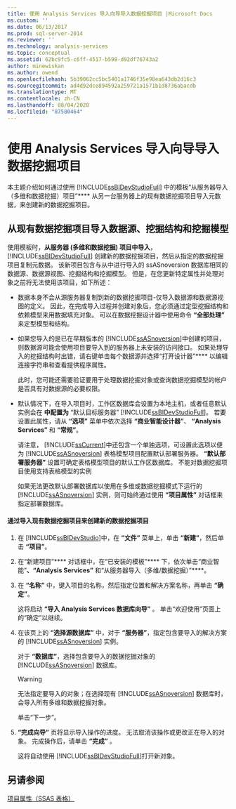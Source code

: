 ```yaml
---
title: 使用 Analysis Services 导入向导导入数据挖掘项目 |Microsoft Docs
ms.custom: ''
ms.date: 06/13/2017
ms.prod: sql-server-2014
ms.reviewer: ''
ms.technology: analysis-services
ms.topic: conceptual
ms.assetid: 62bc9fc5-c6ff-4517-b598-d92df76743a2
author: minewiskan
ms.author: owend
ms.openlocfilehash: 5b39062cc5bc5401a1746f35e98ea643db2d16c3
ms.sourcegitcommit: ad4d92dce894592a259721a1571b1d8736abacdb
ms.translationtype: MT
ms.contentlocale: zh-CN
ms.lasthandoff: 08/04/2020
ms.locfileid: "87580464"
---
```

# <a name="import-a-data-mining-project-using-the-analysis-services-import-wizard"></a>使用 Analysis Services 导入向导导入数据挖掘项目
  本主题介绍如何通过使用 [!INCLUDE[ssBIDevStudioFull](../../includes/ssbidevstudiofull-md.md)] 中的模板“从服务器导入（多维和数据挖掘）项目”**** 从另一台服务器上的现有数据挖掘项目导入元数据，来创建新的数据挖掘项目。  
  
## <a name="import-data-sources-mining-structures-and-mining-models-from-an-existing-data-mining-project"></a>从现有数据挖掘项目导入数据源、挖掘结构和挖掘模型  
 使用模板时，**从服务器 (多维和数据挖掘) 项目中导入**， [!INCLUDE[ssBIDevStudioFull](../../includes/ssbidevstudiofull-md.md)] 创建新的数据挖掘项目，然后从指定的数据挖掘项目复制元数据。 该新项目包含与从中进行导入的 ssASnoversion 数据库相同的数据源、数据源视图、挖掘结构和挖掘模型。 但是，在您更新特定属性并处理对象之前将无法使用该项目，如下所述：  
  
-   数据本身不会从源服务器复制到新的数据挖掘项目-仅导入数据源和数据源视图的定义。 因此，在完成导入过程并创建对象后，您必须通过定型挖掘结构和依赖模型来用数据填充对象。 可以在数据挖掘设计器中使用命令 **“全部处理”** 来定型模型和结构。  
  
-   如果您导入的是已在早期版本的 [!INCLUDE[ssASnoversion](../../includes/ssasnoversion-md.md)]中创建的项目，则数据源可能会使用项目要导入到的服务器上未安装的访问接口。 如果处理导入的挖掘结构时出错，请右键单击每个数据源并选择“打开设计器”**** 以编辑连接字符串和查看提供程序属性。  
  
     此时，您可能还需要验证要用于处理数据挖掘对象或查询数据挖掘模型的帐户是否具有对数据源的必要权限。  
  
-   默认情况下，在导入项目时，工作区数据库会设置为本地主机，或者任意默认实例会在 **中配置为** “默认目标服务器” [!INCLUDE[ssBIDevStudioFull](../../includes/ssbidevstudiofull-md.md)]。 若要设置此属性，请从 **“选项”** 菜单中依次选择 **“商业智能设计器”**、 **“Analysis Services”** 和 **“常规”**。  
  
     请注意， [!INCLUDE[ssCurrent](../../includes/sscurrent-md.md)]中还包含一个单独选项，可设置此选项以便为 [!INCLUDE[ssASnoversion](../../includes/ssasnoversion-md.md)] 表格模型项目配置默认部署服务器。 **“默认部署服务器”** 设置可确定表格模型项目的默认工作区数据库。 不能对数据挖掘项目使用支持表格模型的实例  
  
     如果无法更改默认部署数据库以使用在多维或数据挖掘模式下运行的 [!INCLUDE[ssASnoversion](../../includes/ssasnoversion-md.md)] 实例，则可始终通过使用 **“项目属性”** 对话框来指定部署数据库。  
  
#### <a name="to-create-a-new-data-mining-project-by-importing-an-existing-data-mining-project"></a>通过导入现有数据挖掘项目来创建新的数据挖掘项目  
  
1.  在 [!INCLUDE[ssBIDevStudio](../../includes/ssbidevstudio-md.md)]中，在 **“文件”** 菜单上，单击 **“新建”**，然后单击 **“项目”**。  
  
2.  在“新建项目”**** 对话框中，在“已安装的模板”**** 下，依次单击“商业智能”****、“Analysis Services”**** 和“从服务器导入（多维/数据挖掘）”****。  
  
3.  在 **“名称”** 中，键入项目的名称，然后指定位置和解决方案名称，再单击 **“确定”**。  
  
     这将启动 **“导入 Analysis Services 数据库向导”** 。 单击“欢迎使用”页面上的“确定”以继续。  
  
4.  在该页上的 **“选择源数据库”** 中，对于 **“服务器”**，指定包含要导入的解决方案的 [!INCLUDE[ssASnoversion](../../includes/ssasnoversion-md.md)] 实例。  
  
     对于 **“数据库”**，选择包含要导入的数据挖掘对象的 [!INCLUDE[ssASnoversion](../../includes/ssasnoversion-md.md)] 数据库。  
  
    > [!WARNING]  
    >  无法指定要导入的对象；在选择现有 [!INCLUDE[ssASnoversion](../../includes/ssasnoversion-md.md)] 数据库时，会导入所有多维和数据挖掘对象。  
  
     单击“下一步”。  
  
5.  **“完成向导”** 页将显示导入操作的进度。 无法取消该操作或更改正在导入的对象。 完成操作后，请单击 **“完成”** 。  
  
     这将自动使用 [!INCLUDE[ssBIDevStudioFull](../../includes/ssbidevstudiofull-md.md)]打开新对象。  
  
## <a name="see-also"></a>另请参阅  
 [项目属性（SSAS 表格）](../tabular-models/properties-ssas-tabular.md)  
  
  
